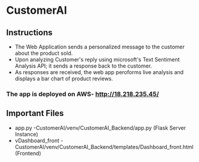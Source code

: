 # CustomerAI
<h2>Instructions</h2>
<ul>
 <li>The Web Application sends a personalized message to the customer about the product sold.</li>
 <li>Upon analyzing Customer's reply using microsoft's Text Sentiment Analysis API; it sends a response back to the customer.</li>
 <li>As responses are received, the web app peroforms live analysis and displays a bar chart of product reviews. </li>
 </ul>
 <h3> The app is deployed on AWS- <a href="http://18.218.235.45/">http://18.218.235.45/</a></h3>
<h2>Important Files</h2>
<ul>
 <li>app.py -CustomerAI/venv/CustomerAI_Backend/app.py (Flask Server Instance)</li>
 <li>vDashboard_front -CustomerAI/venv/CustomerAI_Backend/templates/Dashboard_front.html (Frontend)</li>
</ul>

